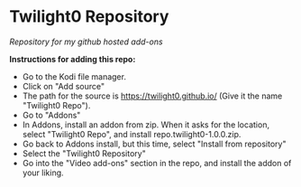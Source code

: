 # Twilight0 Repository
*Repository for my github hosted add-ons*

**Instructions for adding this repo:**

- Go to the Kodi file manager.
- Click on "Add source"
- The path for the source is https://twilight0.github.io/ (Give it the name "Twilight0 Repo").
- Go to "Addons"
- In Addons, install an addon from zip. When it asks for the location, select "Twilight0 Repo", and install repo.twilight0-1.0.0.zip.
- Go back to Addons install, but this time, select "Install from repository"
- Select the "Twilight0 Repository"
- Go into the "Video add-ons" section in the repo, and install the addon of your liking.